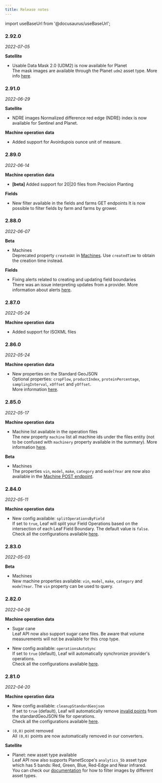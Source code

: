 ```yaml
---
title: Release notes
---
```


import useBaseUrl from '@docusaurus/useBaseUrl';

<!-- the following links are referenced throughout this document -->
[1]:  /docs/docs/satellite_endpoints#create-a-satellite-field
[2]:  /docs/docs/files_sample_output#valid-points
[3]:  /docs/docs/configurations_overview
[4]:  /docs/docs/files_endpoints#get-a-file
[5]:  /docs/docs/files_sample_output#operation-summary
[6]:  /docs/docs/beta_machines_endpoints#create-a-machine
[7]:  /docs/docs/files_sample_output#standard-geojson
[8]:  /docs/docs/beta_machines_endpoints
[9]:  /docs/docs/alerts_events/#field-boundary-events
[10]: /docs/docs/planet_overview#udm2

### 2.92.0
*2022-07-05*

**Satellite**
- Usable Data Mask 2.0 (UDM2) is now available for Planet  
The mask images are available through the Planet `udm2` asset type.  More info [here][10].


### 2.91.0
*2022-06-29*

**Satellite**
- NDRE images 
Normalized difference red edge (NDRE) index is now available for Sentinel and Planet.  

**Machine operation data**
- Added support for Avoirdupois ounce unit of measure.     

### 2.89.0
*2022-06-14*

**Machine operation data**
- **[beta]** Added support for 20|20 files from Precision Planting      

**Fields**
- New filter available in the fields and farms GET endpoints
It is now possible to filter fields by farm and farms by grower.     


### 2.88.0
*2022-06-07*

**Beta**
- Machines      
Deprecated property `createdAt` in [Machines][8]. Use `createdTime` to obtain the creation time instead.

**Fields**  
- Fixing alerts related to creating and updating field boundaries  
There was an issue interpreting updates from a provider. More information about alerts [here][9].

### 2.87.0
*2022-05-24*

**Machine operation data**
- Added support for ISOXML files

### 2.86.0
*2022-05-24*

**Machine operation data**
- New properties on the Standard GeoJSON  
Optional properties: `cropFlow`, `productIndex`, `proteinPercentage`, `samplingInterval`, `xOffset` and `yOffset`.  
More information [here][7].

### 2.85.0
*2022-05-17*

**Machine operation data**
- Machine list available in the operation files  
The new property `machine` list all machine ids under the files entity (not to be confused with `machinery` property available in the summary).
More information [here][5].

**Beta**
- Machines      
The properties `vin`, `model`, `make`, `category` and `modelYear` are now also available in the [Machine POST endpoint][6].


### 2.84.0
*2022-05-11*

**Machine operation data**
- New config available: `splitOperationsByField`    
If set to `true`, Leaf will split your Field Operations based on the intersection of each Leaf Field Boundary. The default value is `false`. 
Check all the configurations available [here][3].

### 2.83.0
*2022-05-03*

**Beta**
- Machines   
New machine properties available: `vin`, `model`, `make`, `category` and `modelYear`.
The `vin` property can be used to query.


### 2.82.0
*2022-04-26*

**Machine operation data**
- Sugar cane  
Leaf API now also support sugar cane files. Be aware that volume measurements will not be available for this crop type.

- New config available: `operationsAutoSync`    
If set to `true` (default), Leaf will automatically synchronize provider's operations.  
Check all the configurations available [here][3].


### 2.81.0
*2022-04-20*

**Machine operation data**
- New config available: `cleanupStandardGeojson`   
If set to `true` (default), Leaf will automatically remove [invalid points][2] from the standardGeoJSON file for operations.  
Check all the configurations available [here][3].

- `(0,0)` point removed  
All `(0,0)` points are now automatically removed in our converters.
  
**Satellite**  
- Planet: new asset type available    
Leaf API now also supports PlanetScope's `analytics_5b` asset type which has 5 bands: Red, Green, Blue, Red-Edge and Near infrared.  
You can check our [documentation][1]  for how to filter images by different asset types.


